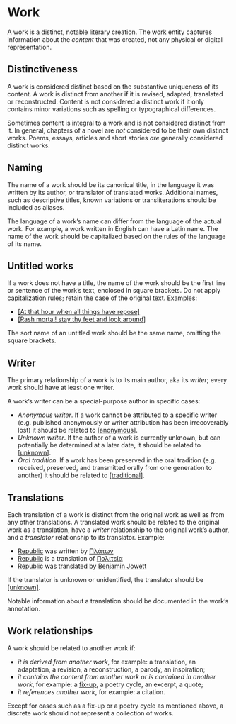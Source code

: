 # Work

A work is a distinct, notable literary creation. The work entity captures
information about the *content* that was created, not any physical or digital
representation.

## Distinctiveness

A work is considered distinct based on the substantive uniqueness of its
content. A work is distinct from another if it is revised, adapted, translated
or reconstructed. Content is not considered a distinct work if it only
contains minor variations such as spelling or typographical differences.

Sometimes content is integral to a work and is not considered distinct from
it. In general, chapters of a novel are *not* considered to be their own
distinct works. Poems, essays, articles and short stories *are* generally
considered distinct works.

## Naming

The name of a work should be its canonical title, in the language it was
written by its author, or translator of translated works. Additional names,
such as descriptive titles, known variations or transliterations should be
included as aliases.

The language of a work’s name can differ from the language of the actual work.
For example, a work written in English can have a Latin name. The name of the
work should be capitalized based on the rules of the language of its name.

## Untitled works

If a work does not have a title, the name of the work should be the first line
or sentence of the work’s text, enclosed in square brackets. Do not apply
capitalization rules; retain the case of the original text. Examples:

- [[At that hour when all things have repose]](https://bookbrainz.org/work/c0b50c4b-d57d-43bf-83b2-4930d938a0e4)
- [[Rash mortal! stay thy feet and look around]](https://beta.bookbrainz.org/work/ed6d8c28-fe3c-4fde-b399-6663c2225805)

The sort name of an untitled work should be the same name, omitting the square
brackets.

## Writer

The primary relationship of a work is to its main author, aka its *writer*;
every work should have at least one writer.

A work’s writer can be a special-purpose author in specific cases:

- *Anonymous writer*. If a work cannot be attributed to a specific writer
(e.g. published anonymously or writer attribution has been irrecoverably lost)
it should be related to
[[anonymous]](https://bookbrainz.org/author/fd47e471-a994-4ed9-bf52-531d5f184dd3).
- *Unknown writer*. If the author of a work is currently unknown, but can
potentially be determined at a later date, it should be related to
[[unknown]](https://bookbrainz.org/author/6c1b8f55-4c7e-4739-bfa2-1979da4c68e1). 
- *Oral tradition*. If a work has been preserved in the oral tradition (e.g.
received, preserved, and transmitted orally from one generation to another) it
should be related to
[[traditional]](https://beta.bookbrainz.org/author/415a1f7c-a793-4107-9f2f-c38caf15116d).

## Translations

Each translation of a work is distinct from the original work as well as from
any other translations. A translated work should be related to the original
work as a translation, have a *writer* relationship to the original work’s
author, and a *translator* relationship to its translator. Example:

- [Republic](https://bookbrainz.org/work/c1b11cb0-38b0-49ea-88e8-83566c5589ad) was
written by [Πλάτων](https://bookbrainz.org/author/3efc11ba-87ae-4cd0-9677-373f7618925a)
- [Republic](https://bookbrainz.org/work/c1b11cb0-38b0-49ea-88e8-83566c5589ad) is
a translation of [Πολιτεία](https://bookbrainz.org/work/40002c97-41df-4659-b0e0-b30dfa5cbc59)
- [Republic](https://bookbrainz.org/work/c1b11cb0-38b0-49ea-88e8-83566c5589ad) was
translated by [Benjamin Jowett](https://bookbrainz.org/author/dc98466f-9e81-4fb1-a714-3b62b625b455)

If the translator is unknown or unidentified, the translator should be
[[unknown]](https://bookbrainz.org/author/6c1b8f55-4c7e-4739-bfa2-1979da4c68e1).

Notable information about a translation should be documented in the work’s
annotation.

## Work relationships

A work should be related to another work if:

- *it is derived from another work*, for example: a translation, an
adaptation, a revision, a reconstruction, a parody, an inspiration;
- *it contains the content from another work or is contained in another work*,
for example: a [fix-up](https://en.wikipedia.org/wiki/Fix-up), a poetry cycle,
an excerpt, a quote;
- *it references another work*, for example: a citation.

Except for cases such as a fix-up or a poetry cycle as mentioned above, a discrete work should not represent a collection of works.